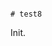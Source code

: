                                                                                                                                                                                                                                                                                                                                                                                                                                                                                                     # test8

Init.
